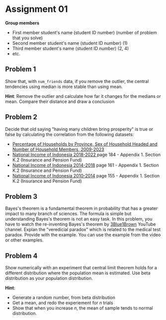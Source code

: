 # Assignment 01

**Group members**
- First member student's name (student ID number) (number of problem that you solve)
- Second member student's name (student ID number) (1)
- Third member student's name (student ID number) (2, 4)
- etc.


## Problem 1
Show that, with `num_friends` data, if you remove the outlier, the central 
tendencies using median is more stable than using mean.  

**Hint**: Remove the outlier and calculate how far it changes for the medians or
mean. Compare their distance and draw a conclusion

## Problem 2
Decide that old saying "having many children bring prosperity" is true or false
by calculating the correlation from the following datasets:
- [Percentage of Households by Province, Sex of Household Headed and Number of Household Members, 2009-2023](https://www.bps.go.id/en/statistics-table/1/MTYwMyMx/persentase-rumah-tangga-menurut-provinsi--jenis-kelamin-kepala-rumah-tangga--dan-banyaknya-anggota-rumah-tangga--2009-2023.html)
- [National Income of Indonesia 2018-2022
](https://www.bps.go.id/en/publication/2023/06/12/c8c6ec7f9b9688e1207e1b56/pendapatan-nasional-indonesia-2018-2022.html) page 184 - Appendix 1. Section K.2 (Insurance and Pension Fund)
- [National Income of Indonesia 2014-2018](https://www.bps.go.id/en/publication/2019/06/14/cbe21c0db09a50d68f898414/national-income-of-indonesia-2014-2018.html) page 161 - Appendix 1. Section K.2 (Insurance and Pension Fund)
- [National Income of Indonesia 2010-2014](https://www.bps.go.id/en/publication/2015/06/30/f275701df7275c4e98f4f113/national-income-of-indonesia-2010-2014.html) page 155 - Appendix 1. Section K.2 (Insurance and Pension Fund) 

## Problem 3
Bayes's theorem is a fundamental theorem in probability that has a greater
impact to many branch of sciences. The formula is simple but understanding
Bayes's theorem is not an easy task. In this problem, you have to watch
the re-inventing Bayes's theorem by [3Blue1Brown](https://www.youtube.com/watch?v=lG4VkPoG3ko) YouTube channel.
Explan the "veredicial paradox" which is related to the medical test paradox.
Provide with the example. You can use the example from the video or other 
examples.


## Problem 4
Show numerically with an experiment that central limit theorem
holds for a different distribution where the population mean is estimated.
Use beta distribution as your population distribution.   

**Hint**:
- Generate a random number, from beta distribution
- Get a mean, and redo the experiement for $n$ trials
- Show that when you increase $n$, the mean of sample tends to normal distribution.
